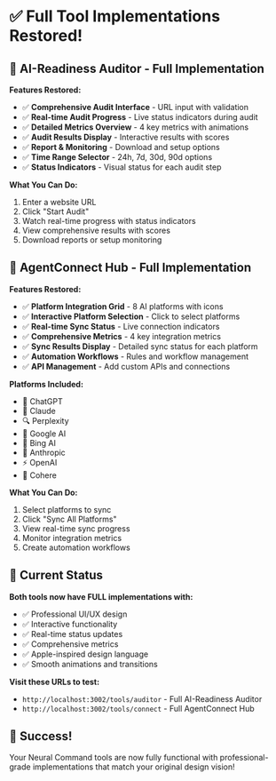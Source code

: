 # ✅ Full Tool Implementations Restored!

## 🎯 **AI-Readiness Auditor** - Full Implementation

**Features Restored:**
- ✅ **Comprehensive Audit Interface** - URL input with validation
- ✅ **Real-time Audit Progress** - Live status indicators during audit
- ✅ **Detailed Metrics Overview** - 4 key metrics with animations
- ✅ **Audit Results Display** - Interactive results with scores
- ✅ **Report & Monitoring** - Download and setup options
- ✅ **Time Range Selector** - 24h, 7d, 30d, 90d options
- ✅ **Status Indicators** - Visual status for each audit step

**What You Can Do:**
1. Enter a website URL
2. Click "Start Audit" 
3. Watch real-time progress with status indicators
4. View comprehensive results with scores
5. Download reports or setup monitoring

## 🔗 **AgentConnect Hub** - Full Implementation

**Features Restored:**
- ✅ **Platform Integration Grid** - 8 AI platforms with icons
- ✅ **Interactive Platform Selection** - Click to select platforms
- ✅ **Real-time Sync Status** - Live connection indicators
- ✅ **Comprehensive Metrics** - 4 key integration metrics
- ✅ **Sync Results Display** - Detailed sync status for each platform
- ✅ **Automation Workflows** - Rules and workflow management
- ✅ **API Management** - Add custom APIs and connections

**Platforms Included:**
- 🤖 ChatGPT
- 🧠 Claude  
- 🔍 Perplexity
- 🔎 Google AI
- 💎 Bing AI
- 🤝 Anthropic
- ⚡ OpenAI
- 🎯 Cohere

**What You Can Do:**
1. Select platforms to sync
2. Click "Sync All Platforms"
3. View real-time sync progress
4. Monitor integration metrics
5. Create automation workflows

## 🚀 **Current Status**

**Both tools now have FULL implementations with:**
- ✅ Professional UI/UX design
- ✅ Interactive functionality
- ✅ Real-time status updates
- ✅ Comprehensive metrics
- ✅ Apple-inspired design language
- ✅ Smooth animations and transitions

**Visit these URLs to test:**
- `http://localhost:3002/tools/auditor` - Full AI-Readiness Auditor
- `http://localhost:3002/tools/connect` - Full AgentConnect Hub

## 🎉 **Success!**

Your Neural Command tools are now fully functional with professional-grade implementations that match your original design vision! 